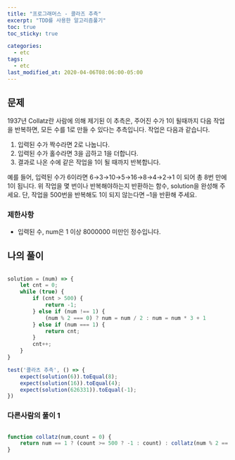 ```yaml
---
title: "프로그래머스 - 콜라즈 추측"
excerpt: "TDD를 사용한 알고리즘풀기"
toc: true
toc_sticky: true

categories:
  - etc
tags:
  - etc
last_modified_at: 2020-04-06T08:06:00-05:00
---
```


## 문제 

1937년 Collatz란 사람에 의해 제기된 이 추측은, 주어진 수가 1이 될때까지 다음 작업을 반복하면, 모든 수를 1로 만들 수 있다는 추측입니다. 작업은 다음과 같습니다.

1. 입력된 수가 짝수라면 2로 나눕니다. 
2. 입력된 수가 홀수라면 3을 곱하고 1을 더합니다.
3. 결과로 나온 수에 같은 작업을 1이 될 때까지 반복합니다.


예를 들어, 입력된 수가 6이라면 6→3→10→5→16→8→4→2→1 이 되어 총 8번 만에 1이 됩니다. 위 작업을 몇 번이나 반복해야하는지 반환하는 함수, solution을 완성해 주세요. 단, 작업을 500번을 반복해도 1이 되지 않는다면 –1을 반환해 주세요.

### 제한사항

+ 입력된 수, num은 1 이상 8000000 미만인 정수입니다.

## 나의 풀이

```js

solution = (num) => {
    let cnt = 0;
    while (true) {
        if (cnt > 500) {
            return -1;
        } else if (num !== 1) {
            (num % 2 === 0) ? num = num / 2 : num = num * 3 + 1
        } else if (num === 1) {
            return cnt;
        }
        cnt++;
    }
}

test('콜라츠 추측', () => {
    expect(solution(6)).toEqual(8);
    expect(solution(16)).toEqual(4);
    expect(solution(626331)).toEqual(-1);
})


```

### 다른사람의 풀이 1

```js

function collatz(num,count = 0) {
    return num == 1 ? (count >= 500 ? -1 : count) : collatz(num % 2 == 0 ? num / 2 : num * 3 + 1,++count);
}

```

